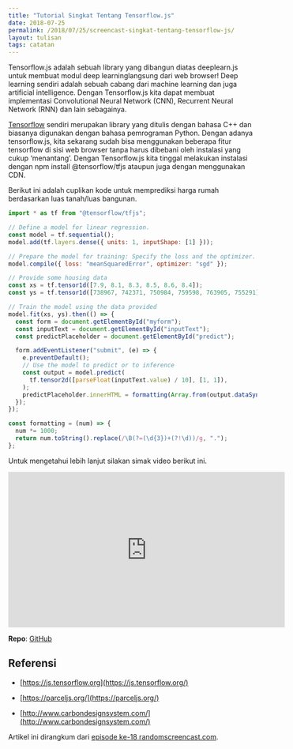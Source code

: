 ```yaml
---
title: "Tutorial Singkat Tentang Tensorflow.js"
date: 2018-07-25
permalink: /2018/07/25/screencast-singkat-tentang-tensorflow-js/
layout: tulisan
tags: catatan
---
```


Tensorflow.js adalah sebuah library yang dibangun diatas deeplearn.js untuk membuat modul deep learninglangsung dari web browser! Deep learning sendiri adalah sebuah cabang dari machine learning dan juga artificial intelligence. Dengan Tensorflow.js kita dapat membuat implementasi Convolutional Neural Network (CNN), Recurrent Neural Network (RNN) dan lain sebagainya.

[Tensorflow](https://tensorflow.org/) sendiri merupakan library yang ditulis dengan bahasa C++ dan biasanya digunakan dengan bahasa pemrograman Python. Dengan adanya tensorflow.js, kita sekarang sudah bisa menggunakan beberapa fitur tensorflow di sisi web browser tanpa harus dibebani oleh instalasi yang cukup ‘menantang’. Dengan Tensorflow.js kita tinggal melakukan instalasi dengan npm install @tensorflow/tfjs ataupun juga dengan menggunakan CDN.

Berikut ini adalah cuplikan kode untuk memprediksi harga rumah berdasarkan luas tanah/luas bangunan.

```javascript
import * as tf from "@tensorflow/tfjs";

// Define a model for linear regression.
const model = tf.sequential();
model.add(tf.layers.dense({ units: 1, inputShape: [1] }));

// Prepare the model for training: Specify the loss and the optimizer.
model.compile({ loss: "meanSquaredError", optimizer: "sgd" });

// Provide some housing data
const xs = tf.tensor1d([7.9, 8.1, 8.3, 8.5, 8.6, 8.4]);
const ys = tf.tensor1d([738967, 742371, 750984, 759598, 763905, 755291]);

// Train the model using the data provided
model.fit(xs, ys).then(() => {
  const form = document.getElementById("myform");
  const inputText = document.getElementById("inputText");
  const predictPlaceholder = document.getElementById("predict");

  form.addEventListener("submit", (e) => {
    e.preventDefault();
    // Use the model to predict or to inference
    const output = model.predict(
      tf.tensor2d([parseFloat(inputText.value) / 10], [1, 1]),
    );
    predictPlaceholder.innerHTML = formatting(Array.from(output.dataSync())[0]);
  });
});

const formatting = (num) => {
  num *= 1000;
  return num.toString().replace(/\B(?=(\d{3})+(?!\d))/g, ".");
};
```

Untuk mengetahui lebih lanjut silakan simak video berikut ini.

<center><iframe width="560" height="315" src="https://www.youtube.com/embed/iO_-8c3fqZM" frameborder="0" allowfullscreen></iframe></center>

**Repo**: [GitHub](https://github.com/rizafahmi/simple-predict-tfjs-vanilla)

## Referensi

- [https://js.tensorflow.org](https://js.tensorflow.org/)

- [https://parceljs.org/](https://parceljs.org/)

- [http://www.carbondesignsystem.com/](http://www.carbondesignsystem.com/)

Artikel ini dirangkum dari [episode ke-18 randomscreencast.com](https://randomscreencast.com/18-tensorflowjs/).
